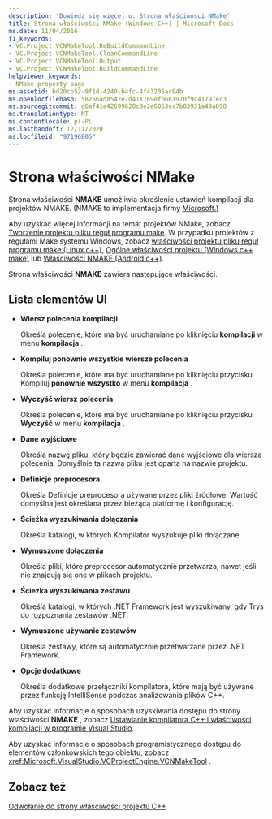```yaml
---
description: 'Dowiedz się więcej o: Strona właściwości NMake'
title: Strona właściwości NMake (Windows C++) | Microsoft Docs
ms.date: 11/04/2016
f1_keywords:
- VC.Project.VCNMakeTool.ReBuildCommandLine
- VC.Project.VCNMakeTool.CleanCommandLine
- VC.Project.VCNMakeTool.Output
- VC.Project.VCNMakeTool.BuildCommandLine
helpviewer_keywords:
- NMake property page
ms.assetid: bd20cb52-9f1d-4240-b4fc-4f43205ac94b
ms.openlocfilehash: 58256ad8542e7d411769efb661970f9c41797ec3
ms.sourcegitcommit: d6af41e42699628c3e2e6063ec7b03931a49a098
ms.translationtype: MT
ms.contentlocale: pl-PL
ms.lasthandoff: 12/11/2020
ms.locfileid: "97196805"
---
```

# <a name="nmake-property-page"></a>Strona właściwości NMake

Strona właściwości **NMAKE** umożliwia określenie ustawień kompilacji dla projektów NMAKE. (NMAKE to implementacja firmy [Microsoft.)](https://wikipedia.org/wiki/Make_(software))

Aby uzyskać więcej informacji na temat projektów NMake, zobacz [Tworzenie projektu pliku reguł programu make](creating-a-makefile-project.md). W przypadku projektów z regułami Make systemu Windows, zobacz [właściwości projektu pliku reguł programu make (Linux c++)](../../linux/prop-pages/makefile-linux.md), [Ogólne właściwości projektu (Windows c++ make)](/visualstudio/cross-platform/general-makefile-android-prop-page) lub [Właściwości NMAKE (Android c++)](/visualstudio/cross-platform/nmake-android-prop-page).

Strona właściwości **NMAKE** zawiera następujące właściwości.

## <a name="uielement-list"></a>Lista elementów UI

- **Wiersz polecenia kompilacji**

   Określa polecenie, które ma być uruchamiane po kliknięciu **kompilacji** w menu **kompilacja** .

- **Kompiluj ponownie wszystkie wiersze polecenia**

   Określa polecenie, które ma być uruchamiane po kliknięciu przycisku Kompiluj **ponownie wszystko** w menu **kompilacja** .

- **Wyczyść wiersz polecenia**

   Określa polecenie, które ma być uruchamiane po kliknięciu przycisku **Wyczyść** w menu **kompilacja** .

- **Dane wyjściowe**

   Określa nazwę pliku, który będzie zawierać dane wyjściowe dla wiersza polecenia. Domyślnie ta nazwa pliku jest oparta na nazwie projektu.

- **Definicje preprocesora**

   Określa Definicje preprocesora używane przez pliki źródłowe. Wartość domyślna jest określana przez bieżącą platformę i konfigurację.

- **Ścieżka wyszukiwania dołączania**

   Określa katalogi, w których Kompilator wyszukuje pliki dołączane.

- **Wymuszone dołączenia**

   Określa pliki, które preprocesor automatycznie przetwarza, nawet jeśli nie znajdują się one w plikach projektu.

- **Ścieżka wyszukiwania zestawu**

   Określa katalogi, w których .NET Framework jest wyszukiwany, gdy Trys do rozpoznania zestawów .NET.

- **Wymuszone używanie zestawów**

   Określa zestawy, które są automatycznie przetwarzane przez .NET Framework.

- **Opcje dodatkowe**

   Określa dodatkowe przełączniki kompilatora, które mają być używane przez funkcję IntelliSense podczas analizowania plików C++.

Aby uzyskać informacje o sposobach uzyskiwania dostępu do strony właściwości **NMAKE** , zobacz [Ustawianie kompilatora C++ i właściwości kompilacji w programie Visual Studio](../working-with-project-properties.md).

Aby uzyskać informacje o sposobach programistycznego dostępu do elementów członkowskich tego obiektu, zobacz <xref:Microsoft.VisualStudio.VCProjectEngine.VCNMakeTool> .

## <a name="see-also"></a>Zobacz też

[Odwołanie do strony właściwości projektu C++](property-pages-visual-cpp.md)<br>

